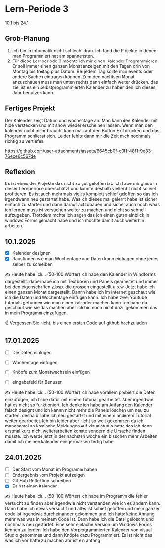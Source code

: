 # Lern-Periode 3

10.1 bis 24.1

## Grob-Planung

1. Ich bin in Informatik nicht schlecht dran. Ich fand die Projekte in denen man Programmiert hat am spannensten.
4. Für diese Lernperiode 3 möchte ich mir einen Kalender Programmieren. Er soll immer einen ganzen Monat anzeigen,mit den Tagen drin von Montag bis freitag plus Datum. Bei jedem Tag sollte man events oder andere Sachen eintragen können. Zum den nächtsen Monat anzuschauen muss man unten rechts dann einfach weiter drücken. das ziel ist es ein selbstprogrammierten Kalender zu haben den ich dieses Jahr benutzen kann.

## Fertiges Projekt

Der Kalender zeigt Datum und wochentage an. Man kann den Kalender mit hide verstecken und mit show wieder erscheinen lassen. Wenn man den kalender nicht mehr braucht kann man auf den Button Exit drücken und das Programm schliesst sich. Leider fehlte dann mir die Zeit mich nochmals richtig zu vertiefen. 



https://github.com/user-attachments/assets/6645cb0f-c0f1-48f1-9e33-76ece6c567de


## Reflexion
Es ist eines der Projekte das nicht so gut geloffen ist. Ich habe mir glaub in dieser Lernperiode überschätzt und konnte deshalb  vielleicht nicht so viel profitieren. Es ist auch mehrmals vieles komplett schief geloffen so das ich irgendwann neu gestartet habe. Was ich dieses mal gelernt habe ist sicher einfach zu starten und dann darauf aufzubauen und sicher auch noch waas ich lernen muss ist versuchen weiter zu machen und nicht so schnell aufzugeben. Trotzdem mchte ich sagen das ich einen guten einblick in windows Forms gemacht habe und ich möchte damit auch weiterhin arbeiten.

## 10.1.2025

- [x] Kalender designen
- [x] Rausfinden wie man Wochentage und Daten kann eintragen ohne jedes selber zu schreiben

✍️ Heute habe ich... (50-100 Wörter)
Ich habe den Kalender in Windforms dargestellt. dabei habe ich mit Textboxen und Panels gearbeitet und immer bei den eigenschaften z.bsp. die grössen eingestellt u.s.w. Jetzt habe ich einen ganzen Monat dargestellt. Dannn habe ich im Internet geschaut wie ich die Daten und Wochentage einfügen kann. Ich habe zwei Youtube tutorials gefunden wie man einen kalender machen kann. Ich habe da geschaut wie sie das machen aber ich bin noch nicht dazu gekommen das in mein Programm einzufügen.

☝️ Vergessen Sie nicht, bis einen ersten Code auf github hochzuladen

## 17.01.2025

- [ ] Die Daten einfügen
- [ ] Wochentage einfügen
- [ ] Knöpfe zum Monatwechseln einfügen
- [ ] eingabefeld für Benuzer


✍️ Heute habe ich... (50-100 Wörter)
Ich habe vorallem probiert die Daten einzufügen, ich habe dafür mit einem Tutorial gearbeitet. Aber irgendwie hat es nicht so funktioniert. Ich denke ich habe am Anfang den Kalender falsch designt und ich kannn nicht mehr die Panels löschen um neu zu starten. deshalb habe ich neu gestartet und mit einem anderem Tutorial weiter gearbeitet. Ich bin leider aber nicht so weit gekommen da ich manchamal so komische Meldungen auf visualstudio hatte das ich dann erstmal kurz nicht weiterarbeiten konnte sondern die Ursache finden musste. Ich werde jetzt in der nächsten woche ein bisschen mehr Arbeiten damit ich meinen kalender einigermassen fertig habe.

## 24.01.2025

- [ ] Der Start vom Monat im Programm haben
- [ ] Endergebnis vom Projekt aufzeigen
- [ ] Git Hub Reflektion schreiben
- [x] Es hat einen Kalender

✍️ Heute habe ich... (50-100 Wörter)
Ich habe im Programm die fehler versucht zu finden aber irgendwie nicht verstanden wie ich es ändern kann. Dann habe ich etwas versucht und alles ist schief geloffen und mein ganzer code ist irgendwie durcheinander gekommen und ich hatte keine Ahnung mehr was was in meinem Code ist. Dann habe ich die Datei gelöscht und nochmals neu gestartet. Eine sehr einfache Version um Windows Forms kennen zu lernen. Ich habe den Vorprogrammierten Kalender von visual Studio genommen und dann Knöpfe dazu Programmiert. Es ist nicht das was ich vor hatte zu machen abr ist ein anfang


